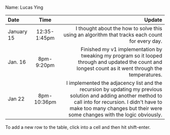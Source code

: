 Name: Lucas Ying

| Date       |     Time     |                                                                                                                                                                                                                                  Update |
|:-----------|:------------:|----------------------------------------------------------------------------------------------------------------------------------------------------------------------------------------------------------------------------------------:|
| January 15 | 12:35-1:45pm |                                                                                                                                          I thought about the how to solve this using an algorithm that tracks each count for every day. |
| Jan. 16    |  8pm-9:20pm  |                                                                                  Finished my v1 implementation by tweaking my program so it looped through and updated the count and longest count as it went through the temperatures. |
| Jan 22     | 8pm-10:36pm  | I implemented the adjacency list and the recursion by updating my previous solution and adding another method to call into for recursion. I didn't have to make too many changes but their were some changes with the logic obviously.  |


To add a new row to the table, click into a cell and then hit shift-enter.